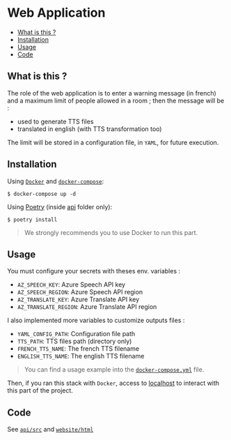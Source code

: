 # Web Application <!-- omit in toc -->

- [What is this ?](#what-is-this-)
- [Installation](#installation)
- [Usage](#usage)
- [Code](#code)

## What is this ?

The role of the web application is to enter a warning message (in french) and a maximum limit of people allowed in a room ; then the message will be : 
- used to generate TTS files
- translated in english (with TTS transformation too)

The limit will be stored in a configuration file, in `YAML`, for future execution.

## Installation

Using [`Docker`](https://www.docker.com/) and [`docker-compose`](https://docs.docker.com/compose/):
```console
$ docker-compose up -d
```

Using [Poetry](https://github.com/python-poetry/poetry) (inside [api](api) folder only):
```console
$ poetry install
```

> We strongly recommends you to use Docker to run this part.

## Usage

You must configure your secrets with theses env. variables :
- `AZ_SPEECH_KEY`: Azure Speech API key
- `AZ_SPEECH_REGION`: Azure Speech API region
- `AZ_TRANSLATE_KEY`: Azure Translate API key
- `AZ_TRANSLATE_REGION`: Azure Translate API region

I also implemented more variables to customize outputs files :
- `YAML_CONFIG_PATH`: Configuration file path
- `TTS_PATH`: TTS files path (directory only)
- `FRENCH_TTS_NAME`: The french TTS filename 
- `ENGLISH_TTS_NAME`: The english TTS filename

> You can find a usage example into the [`docker-compose.yml`](docker-compose.yml) file.

Then, if you ran this stack with `Docker`, access to [localhost](http://localhost) to interact with this part of the project.

## Code

See [`api/src`](api/src) and [`website/html`](website/html)

